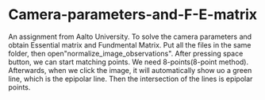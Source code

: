# Camera-parameters-and-F-E-matrix
An assignment from Aalto University. To solve the camera parameters and obtain Essential matrix and Fundmental Matrix.
Put all the files in the same folder, then open"normalize_image_observations". 
After pressing space button, we can start matching points.
We need 8-points(8-point method).
Afterwards, when we click the image, it will automatically show uo a green line, which is the epipolar line.
Then the intersection of the lines is epipolar points.
